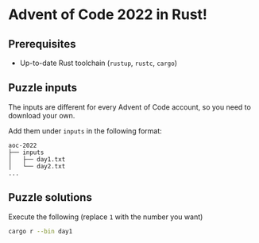 # Advent of Code 2022 in Rust!

## Prerequisites

- Up-to-date Rust toolchain (`rustup`, `rustc`, `cargo`)

## Puzzle inputs

The inputs are different for every Advent of Code account, so you need to download your own.

Add them under `inputs` in the following format:

```
aoc-2022
├── inputs
│   ├── day1.txt
│   └── day2.txt
...
```

## Puzzle solutions

Execute the following (replace `1` with the number you want)

```bash
cargo r --bin day1
```
